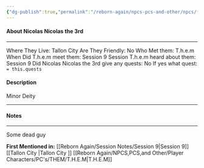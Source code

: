 ```yaml
---
{"dg-publish":true,"permalink":"/reborn-again/npcs-pcs-and-other/npcs/friendly/nicolas-nicolas-the-3rd/"}
---
```



#### About Nicolas Nicolas the 3rd
---
Where They Live: Tallon City 
Are They Friendly: No
Who Met them: T.h.e.m
When Did T.h.e.m meet them: Session 9
Session T.h.e.m heard about them: Session 9
Did Nicolas Nicolas the 3rd give any quests: No
	If yes what quest: `= this.quests`


#### Description
Minor Deity

---

#### Notes
---
Some dead guy 


**First Mentioned in:** [[Reborn Again/Session Notes/Session 9\|Session 9]]
[[Tallon City \|Tallon City ]]
[[Reborn Again/NPCS,PCS,and Other/Player Characters/PC's/THEM/T.H.E.M\|T.H.E.M]]

